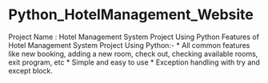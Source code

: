 # Python_HotelManagement_Website
Project Name : Hotel Management System Project Using Python  Features of Hotel Management System Project Using Python:- * All common features like new booking, adding a new room, check out, checking available rooms, exit program, etc * Simple and easy to use * Exception handling with try and except block.
